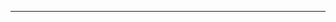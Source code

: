 <!--
CO_OP_TRANSLATOR_METADATA:
{
  "original_hash": "c747db3d4bb981e919b7f3e5a4504269",
  "translation_date": "2025-08-27T13:18:53+00:00",
  "source_file": "04-PracticalSamples/foundrylocal/README.md",
  "language_code": "sv"
}
-->


---

